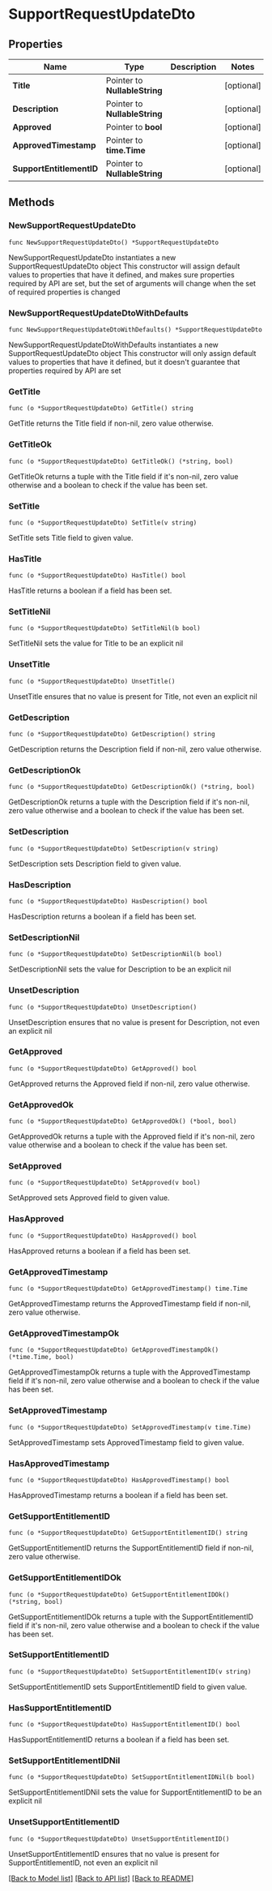 # SupportRequestUpdateDto

## Properties

Name | Type | Description | Notes
------------ | ------------- | ------------- | -------------
**Title** | Pointer to **NullableString** |  | [optional] 
**Description** | Pointer to **NullableString** |  | [optional] 
**Approved** | Pointer to **bool** |  | [optional] 
**ApprovedTimestamp** | Pointer to **time.Time** |  | [optional] 
**SupportEntitlementID** | Pointer to **NullableString** |  | [optional] 

## Methods

### NewSupportRequestUpdateDto

`func NewSupportRequestUpdateDto() *SupportRequestUpdateDto`

NewSupportRequestUpdateDto instantiates a new SupportRequestUpdateDto object
This constructor will assign default values to properties that have it defined,
and makes sure properties required by API are set, but the set of arguments
will change when the set of required properties is changed

### NewSupportRequestUpdateDtoWithDefaults

`func NewSupportRequestUpdateDtoWithDefaults() *SupportRequestUpdateDto`

NewSupportRequestUpdateDtoWithDefaults instantiates a new SupportRequestUpdateDto object
This constructor will only assign default values to properties that have it defined,
but it doesn't guarantee that properties required by API are set

### GetTitle

`func (o *SupportRequestUpdateDto) GetTitle() string`

GetTitle returns the Title field if non-nil, zero value otherwise.

### GetTitleOk

`func (o *SupportRequestUpdateDto) GetTitleOk() (*string, bool)`

GetTitleOk returns a tuple with the Title field if it's non-nil, zero value otherwise
and a boolean to check if the value has been set.

### SetTitle

`func (o *SupportRequestUpdateDto) SetTitle(v string)`

SetTitle sets Title field to given value.

### HasTitle

`func (o *SupportRequestUpdateDto) HasTitle() bool`

HasTitle returns a boolean if a field has been set.

### SetTitleNil

`func (o *SupportRequestUpdateDto) SetTitleNil(b bool)`

 SetTitleNil sets the value for Title to be an explicit nil

### UnsetTitle
`func (o *SupportRequestUpdateDto) UnsetTitle()`

UnsetTitle ensures that no value is present for Title, not even an explicit nil
### GetDescription

`func (o *SupportRequestUpdateDto) GetDescription() string`

GetDescription returns the Description field if non-nil, zero value otherwise.

### GetDescriptionOk

`func (o *SupportRequestUpdateDto) GetDescriptionOk() (*string, bool)`

GetDescriptionOk returns a tuple with the Description field if it's non-nil, zero value otherwise
and a boolean to check if the value has been set.

### SetDescription

`func (o *SupportRequestUpdateDto) SetDescription(v string)`

SetDescription sets Description field to given value.

### HasDescription

`func (o *SupportRequestUpdateDto) HasDescription() bool`

HasDescription returns a boolean if a field has been set.

### SetDescriptionNil

`func (o *SupportRequestUpdateDto) SetDescriptionNil(b bool)`

 SetDescriptionNil sets the value for Description to be an explicit nil

### UnsetDescription
`func (o *SupportRequestUpdateDto) UnsetDescription()`

UnsetDescription ensures that no value is present for Description, not even an explicit nil
### GetApproved

`func (o *SupportRequestUpdateDto) GetApproved() bool`

GetApproved returns the Approved field if non-nil, zero value otherwise.

### GetApprovedOk

`func (o *SupportRequestUpdateDto) GetApprovedOk() (*bool, bool)`

GetApprovedOk returns a tuple with the Approved field if it's non-nil, zero value otherwise
and a boolean to check if the value has been set.

### SetApproved

`func (o *SupportRequestUpdateDto) SetApproved(v bool)`

SetApproved sets Approved field to given value.

### HasApproved

`func (o *SupportRequestUpdateDto) HasApproved() bool`

HasApproved returns a boolean if a field has been set.

### GetApprovedTimestamp

`func (o *SupportRequestUpdateDto) GetApprovedTimestamp() time.Time`

GetApprovedTimestamp returns the ApprovedTimestamp field if non-nil, zero value otherwise.

### GetApprovedTimestampOk

`func (o *SupportRequestUpdateDto) GetApprovedTimestampOk() (*time.Time, bool)`

GetApprovedTimestampOk returns a tuple with the ApprovedTimestamp field if it's non-nil, zero value otherwise
and a boolean to check if the value has been set.

### SetApprovedTimestamp

`func (o *SupportRequestUpdateDto) SetApprovedTimestamp(v time.Time)`

SetApprovedTimestamp sets ApprovedTimestamp field to given value.

### HasApprovedTimestamp

`func (o *SupportRequestUpdateDto) HasApprovedTimestamp() bool`

HasApprovedTimestamp returns a boolean if a field has been set.

### GetSupportEntitlementID

`func (o *SupportRequestUpdateDto) GetSupportEntitlementID() string`

GetSupportEntitlementID returns the SupportEntitlementID field if non-nil, zero value otherwise.

### GetSupportEntitlementIDOk

`func (o *SupportRequestUpdateDto) GetSupportEntitlementIDOk() (*string, bool)`

GetSupportEntitlementIDOk returns a tuple with the SupportEntitlementID field if it's non-nil, zero value otherwise
and a boolean to check if the value has been set.

### SetSupportEntitlementID

`func (o *SupportRequestUpdateDto) SetSupportEntitlementID(v string)`

SetSupportEntitlementID sets SupportEntitlementID field to given value.

### HasSupportEntitlementID

`func (o *SupportRequestUpdateDto) HasSupportEntitlementID() bool`

HasSupportEntitlementID returns a boolean if a field has been set.

### SetSupportEntitlementIDNil

`func (o *SupportRequestUpdateDto) SetSupportEntitlementIDNil(b bool)`

 SetSupportEntitlementIDNil sets the value for SupportEntitlementID to be an explicit nil

### UnsetSupportEntitlementID
`func (o *SupportRequestUpdateDto) UnsetSupportEntitlementID()`

UnsetSupportEntitlementID ensures that no value is present for SupportEntitlementID, not even an explicit nil

[[Back to Model list]](../README.md#documentation-for-models) [[Back to API list]](../README.md#documentation-for-api-endpoints) [[Back to README]](../README.md)



